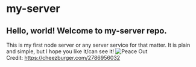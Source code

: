 # my-server

## Hello, world! Welcome to my-server repo.
This is my first node server or any server service for that matter. It is plain and simple, but I hope you like it/can see it!
![Peace Out](https://encrypted-tbn0.gstatic.com/images?q=tbn:ANd9GcS_8XffXPC0BghxnhE7gVRaoQvxPvCJT7Nu1GSLaRlcPqgYMNCa&s) <br> Credit: https://cheezburger.com/2786956032
